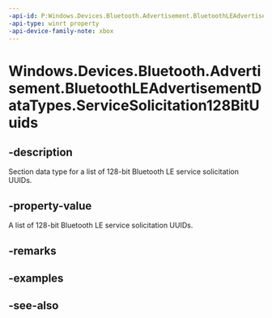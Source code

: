 ```yaml
---
-api-id: P:Windows.Devices.Bluetooth.Advertisement.BluetoothLEAdvertisementDataTypes.ServiceSolicitation128BitUuids
-api-type: winrt property
-api-device-family-note: xbox
---
```


<!-- Property syntax
public byte ServiceSolicitation128BitUuids { get; }
-->

# Windows.Devices.Bluetooth.Advertisement.BluetoothLEAdvertisementDataTypes.ServiceSolicitation128BitUuids

## -description
Section data type for a list of 128-bit Bluetooth LE service solicitation UUIDs.

## -property-value
A list of 128-bit Bluetooth LE service solicitation UUIDs.

## -remarks

## -examples

## -see-also
